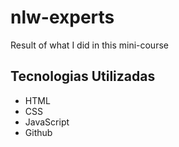# nlw-experts
Result of what I did in this mini-course

## Tecnologias Utilizadas

- HTML
- CSS
- JavaScript
- Github